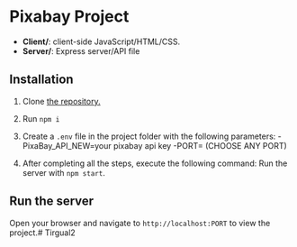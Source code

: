 # Pixabay Project

- **Client/**: client-side JavaScript/HTML/CSS.
- **Server/**: Express server/API file

## Installation
1. Clone [the repository.](https://github.com/KaliZzo/Tirgual2.git)
2. Run `npm i` 
3. Create a `.env` file in the project folder with the following parameters:
-PixaBay_API_NEW=your pixabay api key
-PORT= (CHOOSE ANY PORT)

4. After completing all the steps, execute the following command:
Run the server with `npm start`.

## Run the server 
Open your browser and navigate to `http://localhost:PORT` to view the project.# Tirgual2
